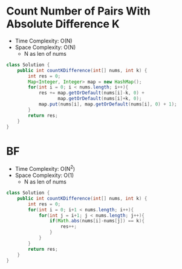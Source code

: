 # Count Number of Pairs With Absolute Difference K

- Time Complexity: O(N)
- Space Complexity: O(N)
  - N as len of nums

```java
class Solution {
    public int countKDifference(int[] nums, int k) {
        int res = 0;
        Map<Integer, Integer> map = new HashMap();
        for(int i = 0; i < nums.length; i++){
            res += map.getOrDefault(nums[i]-k, 0) +
                   map.getOrDefault(nums[i]+k, 0);
            map.put(nums[i], map.getOrDefault(nums[i], 0) + 1);
        }
        return res;
    }
}
```

# BF

- Time Complexity: O(N<sup>2</sup>)
- Space Complexity: O(1)
  - N as len of nums

```java
class Solution {
    public int countKDifference(int[] nums, int k) {
        int res = 0;
        for(int i = 0; i+1 < nums.length; i++){
            for(int j = i+1; j < nums.length; j++){
                if(Math.abs(nums[i]-nums[j]) == k){
                    res++;
                }
            }
        }
        return res;
    }
}
```
